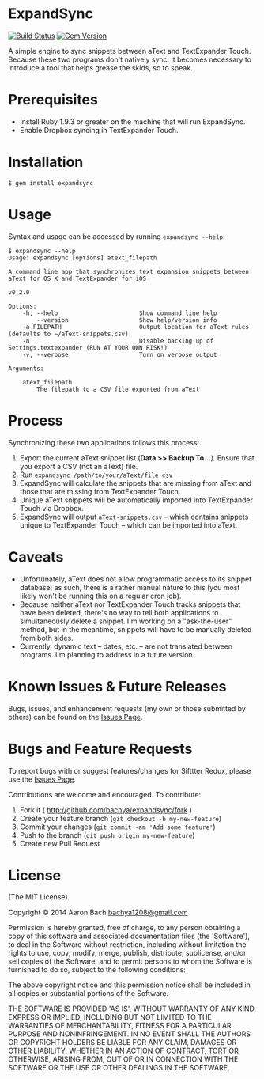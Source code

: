 ExpandSync
==========
[![Build Status](https://travis-ci.org/bachya/ExpandSync.png?branch=master)](https://travis-ci.org/bachya/ExpandSync)
[![Gem Version](https://badge.fury.io/rb/expandsync.png)](http://badge.fury.io/rb/expandsync)

A simple engine to sync snippets between aText and TextExpander Touch. Because these two programs don't natively sync, it becomes necessary to introduce a tool that helps grease the skids, so to speak.

# Prerequisites

* Install Ruby 1.9.3 or greater on the machine that will run ExpandSync.
* Enable Dropbox syncing in TextExpander Touch.

# Installation

    $ gem install expandsync
  
# Usage

Syntax and usage can be accessed by running `expandsync --help`:

```
$ expandsync --help
Usage: expandsync [options] atext_filepath

A command line app that synchronizes text expansion snippets between aText for OS X and TextExpander for iOS

v0.2.0

Options:
    -h, --help                       Show command line help
        --version                    Show help/version info
    -a FILEPATH                      Output location for aText rules (defaults to ~/aText-snippets.csv)
    -n                               Disable backing up of Settings.textexpander (RUN AT YOUR OWN RISK!)
    -v, --verbose                    Turn on verbose output

Arguments:

    atext_filepath
        The filepath to a CSV file exported from aText
```

# Process

Synchronizing these two applications follows this process:

1. Export the current aText snippet list (**Data >> Backup To...**). Ensure that you export a CSV (not an aText) file.
2. Run `expandsync /path/to/your/aText/file.csv`
3. ExpandSync will calculate the snippets that are missing from aText and those that are missing from TextExpander Touch.
4. Unique aText snippets will be automatically imported into TextExpander Touch via Dropbox.
5. ExpandSync will output `aText-snippets.csv` – which contains snippets unique to TextExpander Touch – which can be imported into aText.

# Caveats

* Unfortunately, aText does not allow programmatic access to its snippet database; as such, there is a rather manual nature to this (you most likely won't be running this on a regular cron job).
* Because neither aText nor TextExpander Touch tracks snippets that have been deleted, there's no way to tell both applications to simultaneously delete a snippet. I'm working on a "ask-the-user" method, but in the meantime, snippets will have to be manually deleted from both sides.
* Currently, dynamic text – dates, etc. – are not translated between programs. I'm planning to address in a future version.

# Known Issues & Future Releases

Bugs, issues, and enhancement requests (my own or those submitted by others) can be found on the [Issues Page](https://github.com/bachya/ExpandSync/issues "Open Items").

# Bugs and Feature Requests

To report bugs with or suggest features/changes for Sifttter Redux, please use the [Issues Page](http://github.com/bachya/ExpandSync/issues).

Contributions are welcome and encouraged. To contribute:

1. Fork it ( http://github.com/bachya/expandsync/fork )
2. Create your feature branch (`git checkout -b my-new-feature`)
3. Commit your changes (`git commit -am 'Add some feature'`)
4. Push to the branch (`git push origin my-new-feature`)
5. Create new Pull Request

# License

(The MIT License)

Copyright © 2014 Aaron Bach bachya1208@gmail.com

Permission is hereby granted, free of charge, to any person obtaining a copy of this software and associated documentation files (the 'Software'), to deal in the Software without restriction, including without limitation the rights to use, copy, modify, merge, publish, distribute, sublicense, and/or sell copies of the Software, and to permit persons to whom the Software is furnished to do so, subject to the following conditions:

The above copyright notice and this permission notice shall be included in all copies or substantial portions of the Software.

THE SOFTWARE IS PROVIDED 'AS IS', WITHOUT WARRANTY OF ANY KIND, EXPRESS OR IMPLIED, INCLUDING BUT NOT LIMITED TO THE WARRANTIES OF MERCHANTABILITY, FITNESS FOR A PARTICULAR PURPOSE AND NONINFRINGEMENT. IN NO EVENT SHALL THE AUTHORS OR COPYRIGHT HOLDERS BE LIABLE FOR ANY CLAIM, DAMAGES OR OTHER LIABILITY, WHETHER IN AN ACTION OF CONTRACT, TORT OR OTHERWISE, ARISING FROM, OUT OF OR IN CONNECTION WITH THE SOFTWARE OR THE USE OR OTHER DEALINGS IN THE SOFTWARE.
